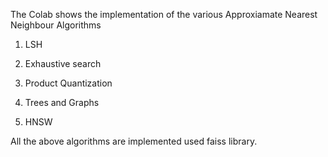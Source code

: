 The Colab shows the implementation of the various Approxiamate Nearest Neighbour Algorithms 

1. LSH

2. Exhaustive search

3. Product Quantization

4. Trees and Graphs

5. HNSW

All the above algorithms are implemented used faiss library.
